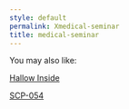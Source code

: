 ```yaml
---
style: default
permalink: Xmedical-seminar
title: medical-seminar
---
```

You may also like:

[Hallow Inside](http://scp-wiki.net/hallowinside)

[SCP-054](http://scp-wiki.net/scp-054)
